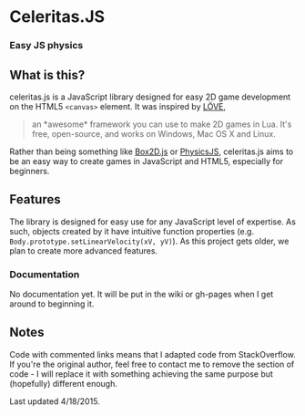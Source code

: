 # Celeritas.JS
### Easy JS physics


## What is this?
celeritas.js is a JavaScript library designed for easy 2D game development on the HTML5 `<canvas>` element.  It was inspired by [LÖVE](//love2d.org),
>an \*awesome* framework you can use to make 2D games in Lua. It's free, open-source, and works on Windows, Mac OS X and Linux.

Rather than being something like [Box2D.js](https://github.com/kripken/box2d.js/) or [PhysicsJS](http://wellcaffeinated.net/PhysicsJS/), celeritas.js aims to be an easy way to create games in JavaScript and HTML5, especially for beginners.

## Features
The library is designed for easy use for any JavaScript level of expertise.  As such, objects created by it have intuitive function properties (e.g. `Body.prototype.setLinearVelocity(xV, yV)`).  As this project gets older, we plan to create more advanced features.
### Documentation
No documentation yet.  It will be put in the wiki or gh-pages when I get around to beginning it.

## Notes
Code with commented links means that I adapted code from StackOverflow.  If you're the original author, feel free to contact me to remove the section of code - I will replace it with something achieving the same purpose but (hopefully) different enough.

Last updated 4/18/2015.
